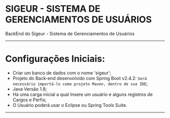 # SIGEUR - SISTEMA DE GERENCIAMENTOS DE USUÁRIOS
BackEnd do Sigeur - Sistema de Gerenciamentos de Usuários

________________________________________________________

# Configurações Iniciais:
- Criar um banco de dados com o nome 'sigeur';
- Projeto do Back-end desenvolvido com Spring Boot v2.4.2: `Será necessário importá-lo como projeto Maven, dentro de sua IDE`;
- Java Versão 1.8;
- Há uma carga inicial a qual Insere um usuário e alguns registros de Cargos e Perfis;
- O Usuário poderá usar o Eclipse ou Spring Tools Suite.
________________________________________________________

